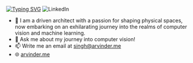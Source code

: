 [![Typing SVG](https://readme-typing-svg.demolab.com?font=Fira+Code&duration=2000&pause=100&color=72F702&multiline=true&repeat=false&width=435&height=100&lines=Arvinder+Singh;ML+Engineer+%7C+Architectural+Designer)](https://git.io/typing-svg)
![LinkedIn](https://img.shields.io/badge/LinkedIn-000000?style=for-the-badge&logo=LinkedIn&logoColor=white)

- 🔭 I am a driven architect with a passion for shaping physical spaces, now embarking on an exhilarating journey into the realms of computer vision and machine learning.
- 💬 Ask me about my journey into computer vision!
- 📫 Write me an email at <singh@arvinder.me>
- 🌐 [arvinder.me](https://arvinder.me)
